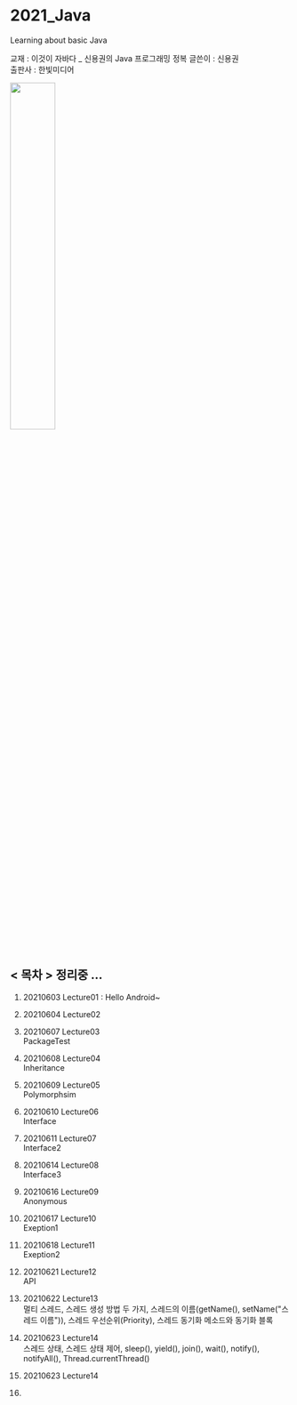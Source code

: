 # 2021_Java
Learning about basic Java   
   
교재 : 이것이 자바다 _ 신용권의 Java 프로그래밍 정복
글쓴이 : 신용권   
출판사 : 한빛미디어   

<img src="https://user-images.githubusercontent.com/84966961/121864993-6fa6d800-cd38-11eb-82ed-16686a536294.png" width="40%">

## < 목차 > 정리중 ...
1. 20210603 Lecture01 : Hello Android~   
	
2. 20210604 Lecture02     
	
3. 20210607 Lecture03    
	PackageTest
4. 20210608 Lecture04   
	Inheritance
5. 20210609 Lecture05   
    Polymorphsim
6. 20210610 Lecture06   
	Interface
7. 20210611 Lecture07   
	Interface2
8. 20210614 Lecture08   
	Interface3
9. 20210616 Lecture09   
	Anonymous
10. 20210617 Lecture10    
	Exeption1
11. 20210618 Lecture11     
	Exeption2
12. 20210621 Lecture12  
	API
13. 20210622 Lecture13    
	멀티 스레드, 스레드 생성 방법 두 가지, 스레드의 이름(getName(), setName("스레드 이름")), 스레드 우선순위(Priority), 스레드 동기화 메소드와 동기화 블록    
14. 20210623 Lecture14  
	스레드 상태, 스레드 상태 제어, sleep(), yield(), join(), wait(), notify(), notifyAll(), Thread.currentThread()    
15. 20210623 Lecture14  
16. 



